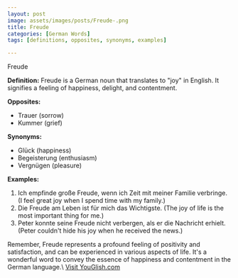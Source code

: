 ```yaml
---
layout: post
image: assets/images/posts/Freude-.png
title: Freude 
categories: [German Words]
tags: [definitions, opposites, synonyms, examples]

---
```


Freude

**Definition:** Freude is a German noun that translates to "joy" in English. It signifies a feeling of happiness, delight, and contentment.

**Opposites:** 
- Trauer (sorrow)
- Kummer (grief)

**Synonyms:** 
- Glück (happiness)
- Begeisterung (enthusiasm)
- Vergnügen (pleasure)

**Examples:** 
1. Ich empfinde große Freude, wenn ich Zeit mit meiner Familie verbringe. (I feel great joy when I spend time with my family.)
2. Die Freude am Leben ist für mich das Wichtigste. (The joy of life is the most important thing for me.)
3. Peter konnte seine Freude nicht verbergen, als er die Nachricht erhielt. (Peter couldn't hide his joy when he received the news.)

Remember, Freude represents a profound feeling of positivity and satisfaction, and can be experienced in various aspects of life. It's a wonderful word to convey the essence of happiness and contentment in the German language.\ <a id="yg-widget-0" class="youglish-widget" data-query="Freude " data-lang="german" data-components="8412" data-auto-start="0" data-bkg-color="theme_light" data-title="How%20to%20pronounce%20Freude %20in%20German"  rel="nofollow" href="https://youglish.com">Visit YouGlish.com</a><script async src="https://youglish.com/public/emb/widget.js" charset="utf-8"></script>
